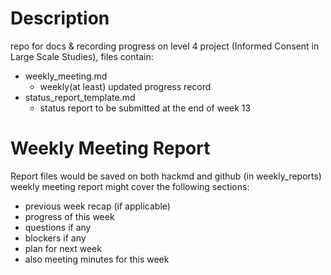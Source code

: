 # Description
repo for docs & recording progress on level 4 project (Informed Consent in Large Scale Studies), files contain:
+ weekly_meeting.md
    - weekly(at least) updated progress record
+ status_report_template.md
    - status report to be submitted at the end of week 13
# Weekly Meeting Report
Report files would be saved on both hackmd and github (in weekly_reports)
weekly meeting report might cover the following sections:
*  previous week recap (if applicable)
*  progress of this week
*  questions if any
* blockers if any
* plan for next week
* also meeting minutes for this week
